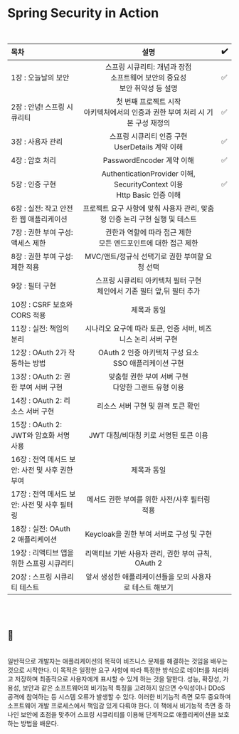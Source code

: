# Spring Security in Action
<br>

목차|설명|✔️|
:--|:---:|---|
1장 : 오늘날의 보안|스프링 시큐리티: 개념과 장점<br>소프트웨어 보안의 중요성<br>보안 취약성 등 설명|✅
2장 : 안녕! 스프링 시큐리티|첫 번째 프로젝트 시작<br>아키텍처에서의 인증과 권한 부여 처리 시 기본 구성 재정의|✅
3장 : 사용자 관리|스프링 시큐리티 인증 구현<br>UserDetails 계약 이해|✅
4장 : 암호 처리|PasswordEncoder 계약 이해|✅
5장 : 인증 구현|AuthenticationProvider 이해, SecurityContext 이용<br>Http Basic 인증 이해|✅
6장 : 실전: 작고 안전한 웹 애플리케이션|프로젝트 요구 사항에 맞춰 사용자 관리, 맞춤형 인증 논리 구현 실행 및 테스트|
7장 : 권한 부여 구성: 액세스 제한|권한과 역할에 따라 접근 제한<br> 모든 엔드포인트에 대한 접근 제한|
8장 : 권한 부여 구성: 제한 적용|MVC/앤트/정규식 선택기로 권한 부여할 요청 선택|
9장 : 필터 구현|스프링 시큐리티 아키텍처 필터 구현<br>체인에서 기존 필터 앞,뒤 필터 추가|
10장 : CSRF 보호와 CORS 적용|제목과 동일|
11장 : 실전: 책임의 분리|시나리오 요구에 따라 토큰, 인증 서버, 비즈니스 논리 서버 구현|
12장 : OAuth 2가 작동하는 방법|OAuth 2 인증 아키텍처 구성 요소<br>SSO 애플리케이션 구현|
13장 : OAuth 2: 권한 부여 서버 구현|맞춤형 권한 부여 서버 구현<br>다양한 그랜트 유형 이용|
14장 : OAuth 2: 리소스 서버 구현|리소스 서버 구현 및 원격 토큰 확인|
15장 : OAuth 2: JWT와 암호화 서명 사용|JWT 대칭/비대칭 키로 서명된 토큰 이용|
16장 : 전역 메서드 보안: 사전 및 사후 권한 부여|제목과 동일|
17장 : 전역 메서드 보안: 사전 및 사후 필터링|메서드 권한 부여를 위한 사전/사후 필터링 적용|
18장 : 실전: OAuth 2 애플리케이션|Keycloak을 권한 부여 서버로 구성 및 구현|
19장 : 리액티브 앱을 위한 스프링 시큐리티|리액티브 기반 사용자 관리, 권한 부여 규칙, OAuth 2|
20장 : 스프링 시큐리티 테스트|앞서 생성한 애플리케이션들을 모의 사용자로 테스트 해보기||  
<br><br>
## 👀
<br>
일반적으로 개발자는 애플리케이션의 목적이 비즈니스 문제를 해결하는 것임을 배우는 것으로 시작한다.  
이 목적은 일정한 요구 사항에 따라 특정한 방식으로 데이터를 처리하고 저장하며 최종적으로 사용자에게 표시할 수 있게 하는 것을 말한다.  
성능, 확장성, 가용성, 보안과 같은 소프트웨어의 비기능적 특징을 고려하지 않으면 수익성이나 DDoS 공격에 참여하는 등 시스템 오류가 발생할 수 있다.  
이러한 비기능적 측면 모두 중요하며 소프트웨어 개발 프로세스에서 책임감 있게 다뤄야 한다.  
이 책에서 비기능적 측면 중 하나인 보안에 초점을 맞추어 스프링 시큐리티를 이용해 단계적으로 애플리케이션을 보호하는 방법을 배운다.
